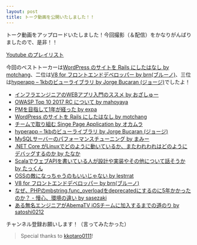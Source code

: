 ```yaml
---
layout: post
title: トーク動画を公開いたしました！！
---
```


トーク動画をアップロードいたしました！今回撮影（＆配信）をかなりがんばりましたので、是非！！

[Youtube のプレイリスト](https://www.youtube.com/playlist?list=PLqyYlv12JxkTzXvHqCLk0LmlQXSYzKXIu)

今回のベストトーカーは[WordPress のサイトを Rails にしたはなし by motchang](https://www.youtube.com/watch?v=orfEBdkiX9Q&index=4&list=PLqyYlv12JxkTzXvHqCLk0LmlQXSYzKXIu)、二位は[V8 for フロントエンドデベロッパー by brn(ブルーノ)](https://www.youtube.com/watch?v=XiTiN1eHf-Q&index=11&list=PLqyYlv12JxkTzXvHqCLk0LmlQXSYzKXIu)、三位は[hyperapp – 1kbのビューライブラリ by Jorge Bucaran (ジョージ)](https://www.youtube.com/watch?v=IgzHEHioNkQ&index=6&list=PLqyYlv12JxkTzXvHqCLk0LmlQXSYzKXIu)でしたよ！

- [インフラエンジニアのWEBアプリ入門のススメ by おざしゅー](https://www.youtube.com/watch?v=pb_9JbcuEjo&list=PLqyYlv12JxkTzXvHqCLk0LmlQXSYzKXIu&index=1)
- [OWASP Top 10 2017 RC について by mahoyaya](https://www.youtube.com/watch?v=nsOAQIIaMfw&index=2&list=PLqyYlv12JxkTzXvHqCLk0LmlQXSYzKXIu)
- [PMを目指して1年が経った by expa](https://www.youtube.com/watch?v=dWQUJ2LGCe8&index=3&list=PLqyYlv12JxkTzXvHqCLk0LmlQXSYzKXIu)
- [WordPress のサイトを Rails にしたはなし by motchang](https://www.youtube.com/watch?v=orfEBdkiX9Q&index=4&list=PLqyYlv12JxkTzXvHqCLk0LmlQXSYzKXIu)
- [チームで取り組む Singe Page Application by オカムラ](https://www.youtube.com/watch?v=Sx9-g06CYKo&index=5&list=PLqyYlv12JxkTzXvHqCLk0LmlQXSYzKXIu)
- [hyperapp – 1kbのビューライブラリ by Jorge Bucaran (ジョージ)](https://www.youtube.com/watch?v=IgzHEHioNkQ&index=6&list=PLqyYlv12JxkTzXvHqCLk0LmlQXSYzKXIu)
- [MySQLサーバーのパフォーマンスチューニング by まみー](https://www.youtube.com/watch?v=2eNV9s0ZAW8&index=7&list=PLqyYlv12JxkTzXvHqCLk0LmlQXSYzKXIu)
- [.NET Core がLinuxでどのように動いているか、またわれわれはどのようにデバッグするのか by たなか](https://www.youtube.com/watch?v=omgHW1Rcl18&index=8&list=PLqyYlv12JxkTzXvHqCLk0LmlQXSYzKXIu)
- [ScalaでウェブAPIを書いている人が設計や実装やその他について話そうか by たっくん](https://www.youtube.com/watch?v=ffyEH9Hy8UI&index=9&list=PLqyYlv12JxkTzXvHqCLk0LmlQXSYzKXIu)
- [OSSの敵になっちゃうのもいいじゃない by lestrrat](https://www.youtube.com/watch?v=sJlhmROiCb0&index=10&list=PLqyYlv12JxkTzXvHqCLk0LmlQXSYzKXIu)
- [V8 for フロントエンドデベロッパー by brn(ブルーノ)](https://www.youtube.com/watch?v=XiTiN1eHf-Q&index=11&list=PLqyYlv12JxkTzXvHqCLk0LmlQXSYzKXIu)
- [なぜ、PHPのmbstring.func_overloadをdeprecatedにするのに5年かかったのか？ - 慢心、環境の違い by sasezaki](https://www.youtube.com/watch?v=op1KefIfo-w&index=12&list=PLqyYlv12JxkTzXvHqCLk0LmlQXSYzKXIu)
- [ある無名エンジニアがAbemaTV iOSチームに加入するまでの道のり by satoshi0212](https://www.youtube.com/watch?v=mnt6WZjkG-c&index=13&list=PLqyYlv12JxkTzXvHqCLk0LmlQXSYzKXIu)


チャンネル登録お願いします！（言ってみたかった）

> Special thanks to [kkotaro0111](https://twitter.com/kkotaro0111)!
